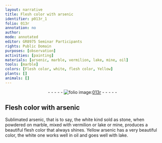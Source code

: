 ```yaml
---
layout: narrative
title: Flesh color with arsenic
identifier: p013r_1
folio: 013r
annotation: no
author:
mode: annotated
editor: GR8975 Seminar Participants
rights: Public Domain
purposes: [observation]
activities: [painting]
materials: [arsenic, marble, vermilion, lake, mine, oil]
tools: [marble]
colors: [Flesh color, white, flesh color, Yellow]
plants: []
animals: []
---
```


 <div class="folio" align="center">- - - - - <a href="http://gallica.bnf.fr/ark:/12148/btv1b10500001g/f31.image" target="_blank"><img src="https://cu-mkp.github.io/GR8975-edition/assets/photo-icon.png" alt="folio image: " style="display:inline-block; margin-bottom:-3px;"/>013r</a> - - - - - </div>  <span class="activity"></span> 

## <span class="color">Flesh color</span> with <span class="material">arsenic</span>

 
<span class="material_format">Sublimated <span class="material">arsenic</span></span>, that is to say, the <span class="color">white</span> kind sold as <span class="material_format">stone</span>, when <span class="material_format">powdered</span> on <span class="tool"><span class="material">marble</span></span>, mixed with <span class="material">vermilion</span> or <span class="material">lake</span> or <span class="material">mine</span>, produces a beautiful <span class="color">flesh color</span> that always shines. <span class="material_format"><span class="color">Yellow</span> <span class="material">arsenic</span></span> has a very beautiful color, the <span class="color">white</span> one works well in <span class="material">oil</span> and goes well with lake.
 